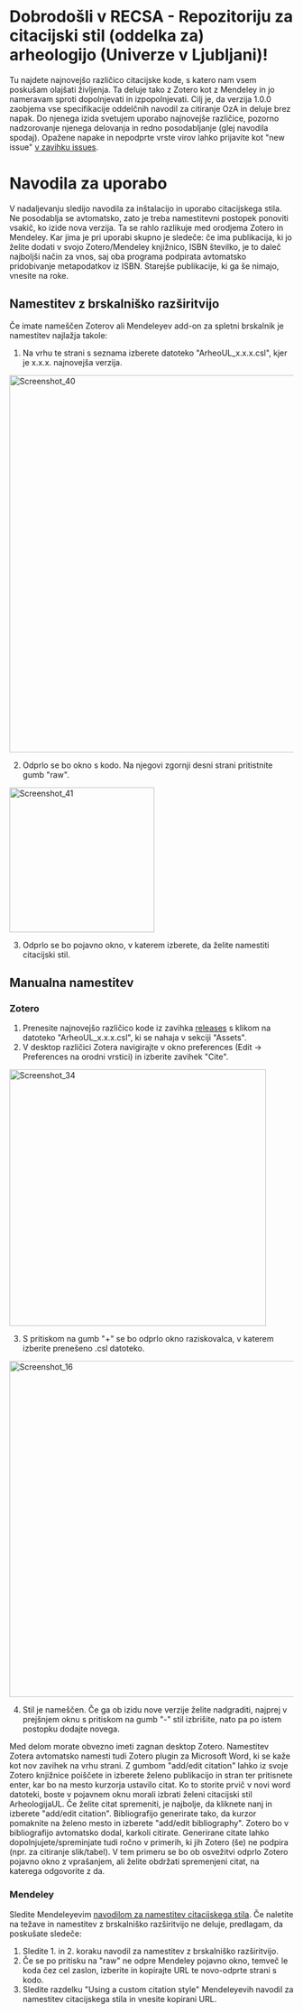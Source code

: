 # Dobrodošli v RECSA - Repozitoriju za citacijski stil (oddelka za) arheologijo (Univerze v Ljubljani)!

Tu najdete najnovejšo različico citacijske kode, s katero nam vsem poskušam olajšati življenja. Ta deluje tako z Zotero kot z Mendeley in jo nameravam sproti dopolnjevati in izpopolnjevati. Cilj je, da verzija 1.0.0 zaobjema vse specifikacije oddelčnih navodil za citiranje OzA in deluje brez napak. Do njenega izida svetujem uporabo najnovejše različice, pozorno nadzorovanje njenega delovanja in redno posodabljanje (glej navodila spodaj). Opažene napake in nepodprte vrste virov lahko prijavite kot "new issue" [v zavihku issues](https://github.com/enej-ls/recsa/issues).
# Navodila za uporabo
V nadaljevanju sledijo navodila za inštalacijo in uporabo citacijskega stila. Ne posodablja se avtomatsko, zato je treba namestitevni postopek ponoviti vsakič, ko izide nova verzija. Ta se rahlo razlikuje med orodjema Zotero in Mendeley. Kar jima je pri uporabi skupno je sledeče: če ima publikacija, ki jo želite dodati v svojo Zotero/Mendeley knjižnico, ISBN številko, je to daleč najboljši način za vnos, saj oba programa podpirata avtomatsko pridobivanje metapodatkov iz ISBN. Starejše publikacije, ki ga še nimajo, vnesite na roke.
## Namestitev z brskalniško razširitvijo
Če imate nameščen Zoterov ali Mendeleyev add-on za spletni brskalnik je namestitev najlažja takole:
1. Na vrhu te strani s seznama izberete datoteko "ArheoUL_x.x.x.csl", kjer je x.x.x. najnovejša verzija.
 <img width="669" alt="Screenshot_40" src="https://github.com/enej-ls/recsa/assets/63611350/73e0f5cd-91c3-4000-a74c-91bc9038f33c">

2. Odprlo se bo okno s kodo. Na njegovi zgornji desni strani pritistnite gumb "raw".
<img width="257" alt="Screenshot_41" src="https://github.com/enej-ls/recsa/assets/63611350/a14ada12-4fb4-4c55-b2bd-046412c0bb9f">

3. Odprlo se bo pojavno okno, v katerem izberete, da želite namestiti citacijski stil.
## Manualna namestitev
### Zotero
1. Prenesite najnovejšo različico kode iz zavihka [releases](https://github.com/enej-ls/recsa/releases) s klikom na datoteko "ArheoUL_x.x.x.csl", ki se nahaja v sekciji "Assets".
2. V desktop različici Zotera navigirajte v okno preferences (Edit -> Preferences na orodni vrstici) in izberite zavihek "Cite".
<img width="455" alt="Screenshot_34" src="https://github.com/enej-ls/recsa/assets/63611350/d11e780f-fdd0-45b0-8049-0d2667e3e9e7">

3. S pritiskom na gumb "+" se bo odprlo okno raziskovalca, v katerem izberite prenešeno .csl datoteko.

<img width="596" alt="Screenshot_16" src="https://github.com/enej-ls/recsa/assets/63611350/ad2b825b-87d0-4c1a-88b3-1fc9b3bc3063">

4. Stil je nameščen. Če ga ob izidu nove verzije želite nadgraditi, najprej v prejšnjem oknu s pritiskom na gumb "-" stil izbrišite, nato pa po istem postopku dodajte novega.

Med delom morate obvezno imeti zagnan desktop Zotero. Namestitev Zotera avtomatsko namesti tudi Zotero plugin za Microsoft Word, ki se kaže kot nov zavihek na vrhu strani. Z gumbom "add/edit citation" lahko iz svoje Zotero knjižnice poiščete in izberete želeno publikacijo in stran ter pritisnete enter, kar bo na mesto kurzorja ustavilo citat. Ko to storite prvič v novi word datoteki, boste v pojavnem oknu morali izbrati želeni citacijski stil ArheologijaUL. Če želite citat spremeniti, je najbolje, da kliknete nanj in izberete "add/edit citation". Bibliografijo generirate tako, da kurzor pomaknite na želeno mesto in izberete "add/edit bibliography". Zotero bo v bibliografijo avtomatsko dodal, karkoli citirate.
Generirane citate lahko dopolnjujete/spreminjate tudi ročno v primerih, ki jih Zotero (še) ne podpira (npr. za citiranje slik/tabel). V tem primeru se bo ob osvežitvi odprlo Zotero pojavno okno z vprašanjem, ali želite obdržati spremenjeni citat, na katerega odgovorite z da.
### Mendeley
Sledite Mendeleyevim [navodilom za namestitev citacijskega stila](https://www.mendeley.com/guides/mendeley-cite/05-choosing-and-changing-citation-styles). Če naletite na težave in namestitev z brskalniško razširitvijo ne deluje, predlagam, da poskušate sledeče:
1. Sledite 1. in 2. koraku navodil za namestitev z brskalniško razširitvijo.
2. Če se po pritisku na "raw" ne odpre Mendeley pojavno okno, temveč le koda čez cel zaslon, izberite in kopirajte URL te novo-odprte strani s kodo.
3. Sledite razdelku "Using a custom citation style" Mendeleyevih navodil za namestitev citacijskega stila in vnesite kopirani URL.
